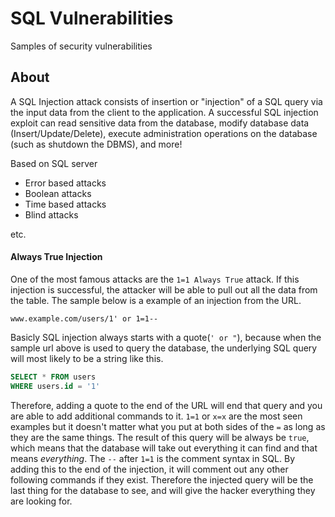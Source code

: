 # SQL Vulnerabilities
Samples of security vulnerabilities

## About
A SQL Injection attack consists of insertion or "injection" of a SQL query via the input data from the client to the application. A successful SQL injection exploit can read sensitive data from the database, modify database data (Insert/Update/Delete), execute administration operations on the database (such as shutdown the DBMS), and more!  

Based on SQL server
- Error based attacks
- Boolean attacks
- Time based attacks
- Blind attacks
  
etc.


#### Always True Injection
One of the most famous attacks are the `1=1 Always True` attack. If this injection is successful, the attacker will be able to pull out all the data from the table. The sample below is a example of an injection from the URL.
```
www.example.com/users/1' or 1=1--
```
Basicly SQL injection always starts with a quote(`' or "`), because when the sample url above is used to query the database, the underlying SQL query will most likely to be a string like this.
```sql
SELECT * FROM users
WHERE users.id = '1'
```
Therefore, adding a quote to the end of the URL will end that query and you are able to add additional commands to it. `1=1` or `x=x` are the most seen examples but it doesn't matter what you put at both sides of the `=` as long as they are the same things. The result of this query will be always be `true`, which means that the database will take out everything it can find and that means *everything*.
The `--` after `1=1` is the comment syntax in SQL. By adding this to the end of the injection, it will comment out any other following commands if they exist. Therefore the injected query will be the last thing for the database to see, and will give the hacker everything they are looking for.
